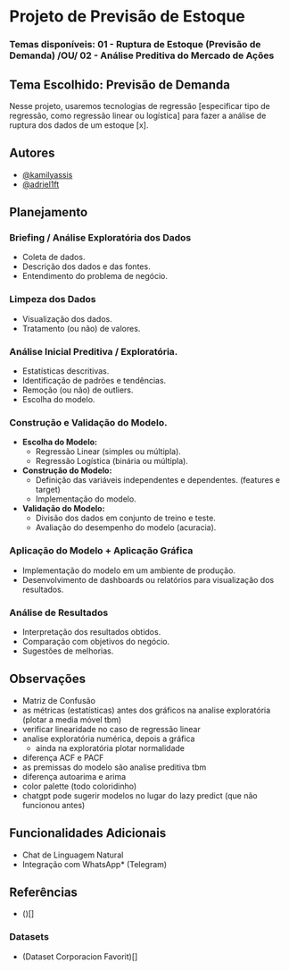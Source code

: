 # Projeto de Previsão de Estoque

### Temas disponíveis: 01 - Ruptura de Estoque (Previsão de Demanda) /OU/ 02 - Análise Preditiva do Mercado de Ações
## Tema Escolhido: Previsão de Demanda
Nesse projeto, usaremos tecnologias de regressão [especificar tipo de regressão, como regressão linear ou logística] para fazer a análise de ruptura dos dados de um estoque [x].

## Autores

- [@kamilyassis](https://www.github.com/kamilyassis)
- [@adriel1ft](https://github.com/adriel1ft)

## Planejamento

### Briefing / Análise Exploratória dos Dados 
- Coleta de dados.
- Descrição dos dados e das fontes.
- Entendimento do problema de negócio.

### Limpeza dos Dados 
- Visualização dos dados.
- Tratamento (ou não) de valores.

### Análise Inicial Preditiva / Exploratória.
- Estatísticas descritivas. 
- Identificação de padrões e tendências.
- Remoção (ou não) de outliers.
- Escolha do modelo.

### Construção e Validação do Modelo. 
- **Escolha do Modelo:**
  - Regressão Linear (simples ou múltipla).
  - Regressão Logística (binária ou múltipla).
- **Construção do Modelo:**
  - Definição das variáveis independentes e dependentes. (features e target)
  - Implementação do modelo.
- **Validação do Modelo:**
  - Divisão dos dados em conjunto de treino e teste. 
  - Avaliação do desempenho do modelo (acuracia).

### Aplicação do Modelo + Aplicação Gráfica
- Implementação do modelo em um ambiente de produção. 
- Desenvolvimento de dashboards ou relatórios para visualização dos resultados.

### Análise de Resultados 
- Interpretação dos resultados obtidos. 
- Comparação com objetivos do negócio.
- Sugestões de melhorias.

## Observações

- Matriz de Confusão
- as métricas (estatísticas) antes dos gráficos na analise exploratória (plotar a media móvel tbm)
- verificar linearidade no caso de regressão linear
- analise exploratória numérica, depois a gráfica 
	- ainda na exploratória plotar normalidade
- diferença ACF e PACF
- as premissas do modelo são analise preditiva tbm
- diferença autoarima e arima
- color palette (todo coloridinho)
- chatgpt pode sugerir modelos no lugar do lazy predict (que não funcionou antes)

## Funcionalidades Adicionais

- Chat de Linguagem Natural
- Integração com WhatsApp* (Telegram)

## Referências 

- ()[]

### Datasets

- (Dataset Corporacion Favorit)[]